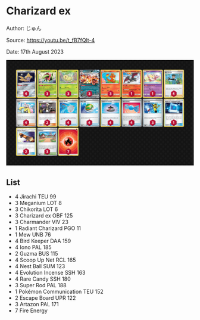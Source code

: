 # Charizard ex

Author: じゅん

Source: <https://youtu.be/t_fB7fQlt-4>

Date: 17th August 2023

![decklist](../../images/OBF/Charizard%20ex/1-%20Charizard%20ex.png)

## List

* 4 Jirachi TEU 99
* 3 Meganium LOT 8
* 3 Chikorita LOT 6
* 3 Charizard ex OBF 125
* 3 Charmander VIV 23
* 1 Radiant Charizard PGO 11
* 1 Mew UNB 76
* 4 Bird Keeper DAA 159
* 4 Iono PAL 185
* 2 Guzma BUS 115
* 4 Scoop Up Net RCL 165
* 4 Nest Ball SUM 123
* 4 Evolution Incense SSH 163
* 4 Rare Candy SSH 180
* 3 Super Rod PAL 188
* 1 Pokémon Communication TEU 152
* 2 Escape Board UPR 122
* 3 Artazon PAL 171
* 7 Fire Energy
